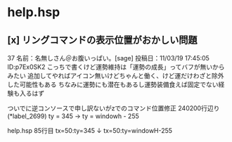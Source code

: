# help.hsp


## [x] リングコマンドの表示位置がおかしい問題
37 名前：名無しさん＠お腹いっぱい。[sage] 投稿日：11/03/19 17:45:05 ID:p7Ex0SK2
こっちで書くけど運勢維持は「運勢の成長」ってバフが無いからみたい
追加してやればアイコン無いけどちゃんと働く、けど運だけわざと除外した可能性もある
ちなみに運勢にも潜在もあるし運勢装備食えば固定でない経験も入るはず

ついでに逆コンソースで申し訳ないがzでのコマンド位置修正
240200行辺り(*label_2699) ty = 345 → ty = windowh - 255


help.hsp 85行目
 tx=50:ty=345
↓
 tx=50:ty=windowH-255

